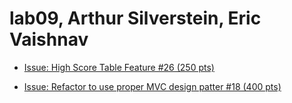 # lab09, Arthur Silverstein, Eric Vaishnav

* [Issue: High Score Table Feature #26 (250 pts)](https://github.com/UCSB-CS56-Projects/cs56-games-maze/issues/26)

* [Issue: Refactor to use proper MVC design patter #18 (400 pts)](https://github.com/UCSB-CS56-Projects/cs56-games-maze/issues/18)
